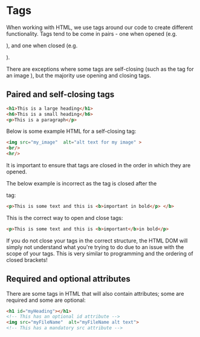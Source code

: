# Tags

When working with HTML, we use tags around our code to create different functionality. 
Tags tend to be come in pairs - one when opened (e.g. **<p>**), and one when closed (e.g. **</p>**).

There are exceptions where some tags are self-closing (such as the tag for an image **<img>**), but the majority use opening and closing tags.

## Paired and self-closing tags

```html
<h1>This is a large heading</h1>
<h6>This is a small heading</h6>
<p>This is a paragraph</p>
```

Below is some example HTML for a self-closing tag:
```html
<img src="my_image"  alt="alt text for my image" >
<br/>
<hr/>
```

It is important to ensure that tags are closed in the order in which they are opened.

The below example is incorrect as the </b> tag is closed after the </p> tag:
```html
<p>This is some text and this is <b>important in bold</p> </b>
```

This is the correct way to open and close tags:
```html
<p>This is some text and this is <b>important</b>in bold</p>
```

If you do not close your tags in the correct structure, the HTML DOM will simply not understand what you're trying to do due to an issue with the scope of your tags. 
This is very similar to programming and the ordering of closed brackets!

## Required and optional attributes

There are some tags in HTML that will also contain attributes; some are required and some are optional:
```html
<h1 id="myHeading"></h1>
<!-- This has an optional id attribute -->
<img src="myFileName"  alt="myFileName alt text">
<!-- This has a mandatory src attribute -->
```










